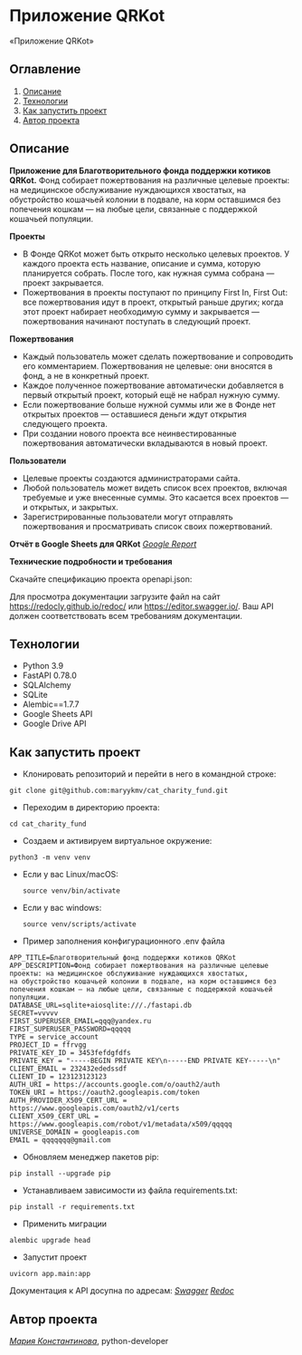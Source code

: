 # Приложение QRKot
«Приложение QRKot»

## Оглавление
1. [Описание](#описание)
2. [Технологии](#технологии)
3. [Как запустить проект](#как-запустить-проект)
4. [Автор проекта](#автор-проекта)

## Описание
**Приложение для Благотворительного фонда поддержки котиков QRKot.** 
Фонд собирает пожертвования на различные целевые проекты: на медицинское обслуживание нуждающихся хвостатых,
на обустройство кошачьей колонии в подвале, на корм оставшимся без попечения кошкам — на любые цели, связанные с поддержкой кошачьей популяции.

**Проекты**
- В Фонде QRKot может быть открыто несколько целевых проектов. У каждого проекта есть название, описание и сумма, которую планируется собрать. После того, как нужная сумма собрана — проект закрывается.
- Пожертвования в проекты поступают по принципу First In, First Out: все пожертвования идут в проект, открытый раньше других; когда этот проект набирает необходимую сумму и закрывается — пожертвования начинают поступать в следующий проект.

**Пожертвования**
- Каждый пользователь может сделать пожертвование и сопроводить его комментарием. Пожертвования не целевые: они вносятся в фонд, а не в конкретный проект.
- Каждое полученное пожертвование автоматически добавляется в первый открытый проект, который ещё не набрал нужную сумму.
- Если пожертвование больше нужной суммы или же в Фонде нет открытых проектов — оставшиеся деньги ждут открытия следующего проекта.
- При создании нового проекта все неинвестированные пожертвования автоматически вкладываются в новый проект.

**Пользователи**
- Целевые проекты создаются администраторами сайта. 
- Любой пользователь может видеть список всех проектов, включая требуемые и уже внесенные суммы. Это касается всех проектов — и открытых, и закрытых.
- Зарегистрированные пользователи могут отправлять пожертвования и просматривать список своих пожертвований.

**Отчёт в Google Sheets для QRKot**
_[Google Report](http://127.0.0.1:8000/google/)_

**Технические подробности и требования**

Скачайте спецификацию проекта openapi.json:

Для просмотра документации загрузите файл на сайт https://redocly.github.io/redoc/ или https://editor.swagger.io/. 
Ваш API должен соответствовать всем требованиям документации.



## Технологии
- Python 3.9
- FastAPI 0.78.0
- SQLAlchemy
- SQLite
- Alembic==1.7.7
- Google Sheets API
- Google Drive API

## Как запустить проект

- Клонировать репозиторий и перейти в него в командной строке:
```
git clone git@github.com:maryykmv/cat_charity_fund.git
```
- Переходим в директорию проекта:
```
cd cat_charity_fund
```

- Создаем и активируем виртуальное окружение:
```
python3 -m venv venv
```
* Если у вас Linux/macOS:
    ```
    source venv/bin/activate
    ```

* Если у вас windows:
    ```
    source venv/scripts/activate
    ```

- Пример заполнения конфигурационного .env файла
```
APP_TITLE=Благотворительный фонд поддержки котиков QRKot
APP_DESCRIPTION=Фонд собирает пожертвования на различные целевые проекты: на медицинское обслуживание нуждающихся хвостатых,
на обустройство кошачьей колонии в подвале, на корм оставшимся без попечения кошкам — на любые цели, связанные с поддержкой кошачьей популяции.
DATABASE_URL=sqlite+aiosqlite:///./fastapi.db
SECRET=vvvvv
FIRST_SUPERUSER_EMAIL=qqq@yandex.ru
FIRST_SUPERUSER_PASSWORD=qqqqq
TYPE = service_account
PROJECT_ID = ffrvgg
PRIVATE_KEY_ID = 3453fefdgfdfs
PRIVATE_KEY = "-----BEGIN PRIVATE KEY\n-----END PRIVATE KEY-----\n"
CLIENT_EMAIL = 232432ededssdf
CLIENT_ID = 123123123123
AUTH_URI = https://accounts.google.com/o/oauth2/auth
TOKEN_URI = https://oauth2.googleapis.com/token
AUTH_PROVIDER_X509_CERT_URL = https://www.googleapis.com/oauth2/v1/certs
CLIENT_X509_CERT_URL = https://www.googleapis.com/robot/v1/metadata/x509/qqqqq
UNIVERSE_DOMAIN = googleapis.com
EMAIL = qqqqqqq@gmail.com
```

- Обновляем менеджер пакетов pip:
```
pip install --upgrade pip
```

- Устанавливаем зависимости из файла requirements.txt:
```
pip install -r requirements.txt
```

- Применить миграции
```
alembic upgrade head
```

- Запустит проект
```
uvicorn app.main:app
```

Документация к API досупна по адресам:
_[Swagger](http://127.0.0.1:8000/docs)_
_[Redoc](http://127.0.0.1:8000/redoc)_


## Автор проекта
_[Мария Константинова](https://github.com/maryykmv)_, python-developer
